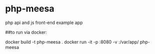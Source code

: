 # php-meesa
php api and js front-end example app


##to run via docker:

docker build -t php-meesa .
docker run -it -p <host port>:8080 -v <host absolute path to repo>:/var/app/ php-meesa